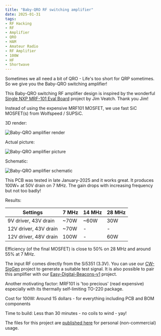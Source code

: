 ```yaml
---
title: "Baby-QRO RF switching amplifier"
date: 2025-01-31
tags:
- RF Hacking
- RF
- Amplifier
- QRO
- HAM
- Amateur Radio
- RF Amplifier
- 100W
- HF
- Shortwave
---
```


Sometimes we all need a bit of QRO - Life's too short for QRP sometimes. So we give you the Baby-QRO switching amplifier!

This Baby-QRO switching RF amplifier design is inspired by the wonderful [Single NXP MRF-101 Eval Board](https://sites.google.com/site/rfpowertools/rf-power-tools) project by Jim Veatch. Thank you Jim!

Instead of using the expensive MRF101 MOSFET, we use fast SiC MOSFET(s) from Wolfspeed / SUPSiC.

3D render:

![Baby-QRO amplifier render](/images/Baby-QRO-Amplifier.png)

Actual picture:

![Baby-QRO amplifier picture](/images/Baby-QRO-Build.jpg)

Schematic:

![Baby-QRO amplifier schematic](/images/Baby-QRO-Amplifier-Schematic.png)

This PCB was tested in late January-2025 and it works great. It produces 100W+ at 50V drain on 7 MHz. The gain drops with increasing frequency but not too badly!

Results:

|Settings              | 7 MHz | 14 MHz | 28 MHz |
|---|---|---|---|
|9V driver, 43V drain  | ~70W  | ~60W   | 30W    |
|12V driver, 43V drain | ~70W  | -      | -      |
|12V driver, 48V drain | 100W  | -      | 60W    |

Efficiency (of the final MOSFET) is close to 50% on 28 MHz and around 55% at 7 MHz.

The input RF comes directly from the Si5351 (3.3V). You can use our [CW-SigGen](https://github.com/kholia/HF-PA-v10/tree/master/CW-SigGen) project to generate a suitable test signal. It is also possible to pair this amplifier with our [Easy-Digital-Beacons-v1](https://github.com/kholia/Easy-Digital-Beacons-v1) project.

Another motivating factor: MRF101 is 'too precious' (read expensive) especially with its thermally self-limiting TO-220 package.

Cost for 100W: Around 15 dollars - for everything including PCB and BOM components

Time to build: Less than 30 minutes - no coils to wind - yay!

The files for this project are [published here](https://github.com/kholia/HF-PA-v10/tree/master/SiC-QRO-Amp) for personal (non-commercial) usage.
